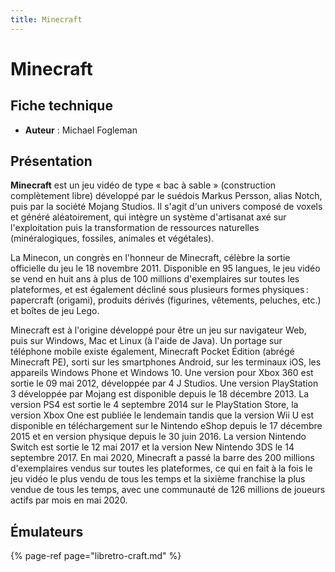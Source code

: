 ```yaml
---
title: Minecraft
---
```


# Minecraft



## Fiche technique

* **Auteur** : Michael Fogleman

## Présentation

**Minecraft** est un jeu vidéo de type « bac à sable » \(construction complètement libre\) développé par le suédois Markus Persson, alias Notch, puis par la société Mojang Studios. Il s'agit d'un univers composé de voxels et généré aléatoirement, qui intègre un système d'artisanat axé sur l'exploitation puis la transformation de ressources naturelles \(minéralogiques, fossiles, animales et végétales\).

La Minecon, un congrès en l'honneur de Minecraft, célèbre la sortie officielle du jeu le 18 novembre 2011. Disponible en 95 langues, le jeu vidéo se vend en huit ans à plus de 100 millions d'exemplaires sur toutes les plateformes, et est également décliné sous plusieurs formes physiques : papercraft \(origami\), produits dérivés \(figurines, vêtements, peluches, etc.\) et boîtes de jeu Lego.

Minecraft est à l'origine développé pour être un jeu sur navigateur Web, puis sur Windows, Mac et Linux \(à l'aide de Java\). Un portage sur téléphone mobile existe également, Minecraft Pocket Édition \(abrégé Minecraft PE\), sorti sur les smartphones Android, sur les terminaux iOS, les appareils Windows Phone et Windows 10. Une version pour Xbox 360 est sortie le 09 mai 2012, développée par 4 J Studios. Une version PlayStation 3 développée par Mojang est disponible depuis le 18 décembre 2013. La version PS4 est sortie le 4 septembre 2014 sur le PlayStation Store, la version Xbox One est publiée le lendemain tandis que la version Wii U est disponible en téléchargement sur le Nintendo eShop depuis le 17 décembre 2015 et en version physique depuis le 30 juin 2016. La version Nintendo Switch est sortie le 12 mai 2017 et la version New Nintendo 3DS le 14 septembre 2017. En mai 2020, Minecraft a passé la barre des 200 millions d'exemplaires vendus sur toutes les plateformes, ce qui en fait à la fois le jeu vidéo le plus vendu de tous les temps et la sixième franchise la plus vendue de tous les temps, avec une communauté de 126 millions de joueurs actifs par mois en mai 2020.

## Émulateurs

{% page-ref page="libretro-craft.md" %}

